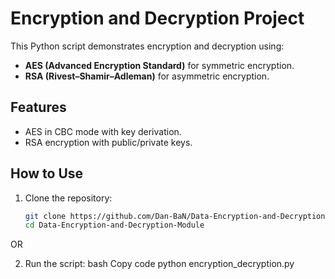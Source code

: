 # Encryption and Decryption Project

This Python script demonstrates encryption and decryption using:
- **AES (Advanced Encryption Standard)** for symmetric encryption.
- **RSA (Rivest–Shamir–Adleman)** for asymmetric encryption.

## Features
- AES in CBC mode with key derivation.
- RSA encryption with public/private keys.

## How to Use
1. Clone the repository:
   ```bash
   git clone https://github.com/Dan-BaN/Data-Encryption-and-Decryption-Module.git
   cd Data-Encryption-and-Decryption-Module

OR 

2. Run the script:
bash
Copy code
python encryption_decryption.py



